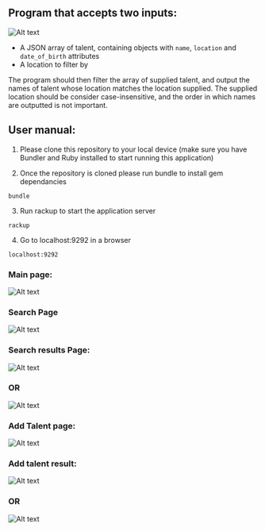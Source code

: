 ## Program that accepts two inputs:
![Alt text](https://i.ibb.co/ctk2w7z/Screenshot-2021-01-24-at-13-50-23.png)

- A JSON array of talent, containing objects with `name`, `location` and `date_of_birth` attributes
- A location to filter by

The program should then filter the array of supplied talent, and output the names of talent whose location matches the location supplied. The supplied location should be consider case-insensitive, and the order in which names are outputted is not important.

## User manual:

1) Please clone this repository to your local device (make sure you have Bundler and Ruby installed to start running this application)

2) Once the repository is cloned please run bundle to install gem dependancies

```
bundle 
```
3) Run rackup to start the application server

```
rackup
```

4) Go to localhost:9292 in a browser

```
localhost:9292 
```
### Main page: 
![Alt text](https://i.ibb.co/ctk2w7z/Screenshot-2021-01-24-at-13-50-23.png)

### Search Page
![Alt text](https://i.ibb.co/bK1F9fy/Screenshot-2021-01-24-at-13-50-36.png)

### Search results Page:
![Alt text](https://i.ibb.co/jG6RyCx/Screenshot-2021-01-24-at-13-50-55.png)

### OR 
![Alt text](https://i.ibb.co/MSZ8JvP/Screenshot-2021-01-24-at-14-25-05.png)


### Add Talent page:
![Alt text](https://i.ibb.co/N7Lqrpf/Screenshot-2021-01-24-at-13-51-43.png)

### Add talent result:
![Alt text](https://i.ibb.co/J7xtfVr/Screenshot-2021-01-24-at-13-51-50.png)

### OR
![Alt text](https://i.ibb.co/zJmdY5h/Screenshot-2021-01-24-at-14-26-02.png)

